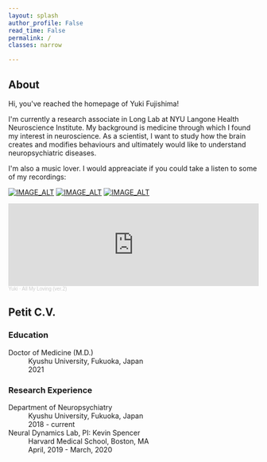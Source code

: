 ```yaml
---
layout: splash
author_profile: False
read_time: False
permalink: /
classes: narrow

---
```

<a name="about"></a>
## About

Hi, you've reached the homepage of Yuki Fujishima!

I'm currently a research associate in Long Lab at NYU Langone Health Neuroscience Institute. My background is medicine through which I found my interest in neuroscience. As a scientist, I want to study how the brain creates and modifies behaviours and ultimately would like to understand neuropsychiatric diseases.

I'm also a music lover. I would appreaciate if you could take a listen to some of my recordings:

[![IMAGE_ALT](https://img.youtube.com/vi/u9NTjDsiEAM/0.jpg)](https://www.youtube.com/watch?v=u9NTjDsiEAM)
[![IMAGE_ALT](https://img.youtube.com/vi/aeiquVQr9_g/0.jpg)](https://www.youtube.com/watch?v=aeiquVQr9_g)
[![IMAGE_ALT](https://img.youtube.com/vi/vzFAqBzfiNs/0.jpg)](https://www.youtube.com/watch?v=aeiquVQr9_g)

<!--[SoundCloud]
[SoundCloud]: https://soundcloud.com/yuki-fuji
--->

<iframe width="100%" height="166" scrolling="no" frameborder="no" allow="autoplay" src="https://w.soundcloud.com/player/?url=https%3A//api.soundcloud.com/tracks/295251585&color=%23ff5500&auto_play=false&hide_related=false&show_comments=true&show_user=true&show_reposts=false&show_teaser=true"></iframe><div style="font-size: 10px; color: #cccccc;line-break: anywhere;word-break: normal;overflow: hidden;white-space: nowrap;text-overflow: ellipsis; font-family: Interstate,Lucida Grande,Lucida Sans Unicode,Lucida Sans,Garuda,Verdana,Tahoma,sans-serif;font-weight: 100;"><a href="https://soundcloud.com/yuki-fuji" title="Yuki" target="_blank" style="color: #cccccc; text-decoration: none;">Yuki</a> · <a href="https://soundcloud.com/yuki-fuji/all-my-loving-ver2" title="All My Loving (ver.2)" target="_blank" style="color: #cccccc; text-decoration: none;">All My Loving (ver.2)</a></div>

## Petit C.V.

### Education

<dl>
  <dt>Doctor of Medicine (M.D.)</dt>
    <dd>Kyushu University, Fukuoka, Japan</dd>
    <dd>2021</dd>
</dl>

### Research Experience
<dl>
  <dt>Department of Neuropsychiatry</dt>
    <dd>Kyushu University, Fukuoka, Japan</dd>
    <dd>2018 - current</dd>
  <dt>Neural Dynamics Lab, PI: Kevin Spencer</dt>
    <dd>Harvard Medical School, Boston, MA</dd>
    <dd>April, 2019 - March, 2020</dd>
</dl>
